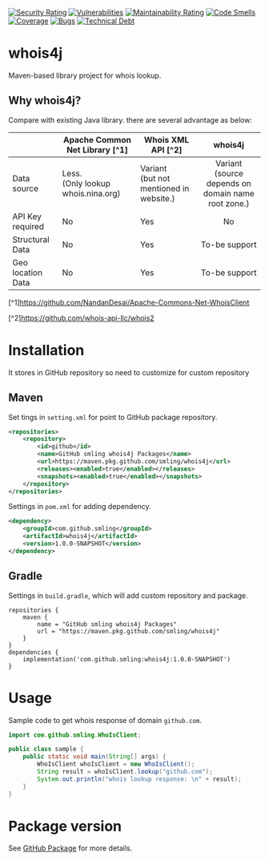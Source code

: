 [![Security Rating](https://sonarcloud.io/api/project_badges/measure?project=smling_whois4j&metric=security_rating)](https://sonarcloud.io/summary/new_code?id=smling_whois4j)
[![Vulnerabilities](https://sonarcloud.io/api/project_badges/measure?project=smling_whois4j&metric=vulnerabilities)](https://sonarcloud.io/summary/new_code?id=smling_whois4j)
[![Maintainability Rating](https://sonarcloud.io/api/project_badges/measure?project=smling_whois4j&metric=sqale_rating)](https://sonarcloud.io/summary/new_code?id=smling_whois4j)
[![Code Smells](https://sonarcloud.io/api/project_badges/measure?project=smling_whois4j&metric=code_smells)](https://sonarcloud.io/summary/new_code?id=smling_whois4j)
[![Coverage](https://sonarcloud.io/api/project_badges/measure?project=smling_whois4j&metric=coverage)](https://sonarcloud.io/summary/new_code?id=smling_whois4j)
[![Bugs](https://sonarcloud.io/api/project_badges/measure?project=smling_whois4j&metric=bugs)](https://sonarcloud.io/summary/new_code?id=smling_whois4j)
[![Technical Debt](https://sonarcloud.io/api/project_badges/measure?project=smling_whois4j&metric=sqale_index)](https://sonarcloud.io/summary/new_code?id=smling_whois4j)

# whois4j
Maven-based library project for whois lookup.

## Why whois4j?
Compare with existing Java library. there are several advantage as below:

|                   | Apache Common Net Library [^1]          | Whois XML API [^2]                          |                        whois4j                         |
|-------------------|-----------------------------------------|---------------------------------------------|:------------------------------------------------------:|
| Data source       | Less. <br/>(Only lookup whois.nina.org) | Variant<br/>(but not mentioned in website.) | Variant<br/>(source depends on domain name root zone.) |
| API Key required  | No                                      | Yes                                         |                           No                           |
| Structural Data   | No                                      | Yes                                         |                     To-be support                      |
| Geo location Data | No                                      | Yes                                         |                     To-be support                      |

[^1]https://github.com/NandanDesai/Apache-Commons-Net-WhoisClient

[^2]https://github.com/whois-api-llc/whois2

# Installation
It stores in GitHub repository so need to customize for custom repository

## Maven
Set tings in `setting.xml` for point to GitHub package repository.
```xml
<repositories>
    <repository>
        <id>github</id>
        <name>GitHub smling whois4j Packages</name>
        <url>https://maven.pkg.github.com/smling/whois4j</url>
        <releases><enabled>true</enabled></releases>
        <snapshots><enabled>true</enabled></snapshots>
    </repository>
</repositories>
```
Settings in `pom.xml` for adding dependency.
```xml
<dependency>
    <groupId>com.github.smling</groupId>
    <artifactId>whois4j</artifactId>
    <version>1.0.0-SNAPSHOT</version>
</dependency>
```

## Gradle

Settings in `build.gradle`, which will add custom repository and package.
```groove
repositories {
    maven {
        name = "GitHub smling whois4j Packages"
        url = "https://maven.pkg.github.com/smling/whois4j"
    }
}
dependencies {
    implementation('com.github.smling:whois4j:1.0.0-SNAPSHOT')
}
```
# Usage
Sample code to get whois response of domain `github.com`.
```java
import com.github.smling.WhoIsClient;

public class sample {
    public static void main(String[] args) {
        WhoIsClient whoIsClient = new WhoIsClient();
        String result = whoIsClient.lookup("github.com");
        System.out.println("whois lookup response: \n" + result);
    }
}
```
# Package version
See [GitHub Package](https://github.com/smling/whois4j/packages/1793913) for more details.